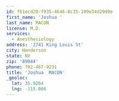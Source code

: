 ```yaml
---
id: f61ecd20-f935-4646-8c35-109e34d29d9e
first_name: 'Joshua '
last_name: MACON
license: M.D.
services:
  - Anesthesiology
address: '2741 King Louis St'
city: Henderson
state: NV
zip: '89044'
phone: 702-467-9231
title: 'Joshua  MACON'
_geoloc:
  lat: 35.9264
  lng: -115.086
---
```

